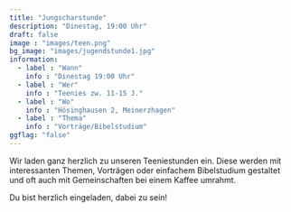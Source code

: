 ```yaml
---
title: "Jungscharstunde"
description: "Dinestag, 19:00 Uhr"
draft: false
image : "images/teen.png"
bg_image: "images/jugendstunde1.jpg"
information:
  - label : "Wann"
    info : "Dinestag 19:00 Uhr"
  - label : "Wer"
    info : "Teenies zw. 11-15 J."
  - label : "Wo"
    info : "Hösinghausen 2, Meinerzhagen"
  - label : "Thema"
    info : "Vorträge/Bibelstudium"
ggflag: "false"
---
```


Wir laden ganz herzlich zu unseren Teeniestunden ein. Diese werden mit interessanten Themen, Vorträgen oder einfachem Bibelstudium gestaltet und oft auch mit Gemeinschaften bei einem Kaffee umrahmt. 

Du bist herzlich eingeladen, dabei zu sein!